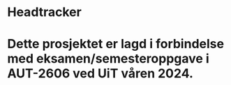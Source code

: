 # Headtracker
# Dette prosjektet er lagd i forbindelse med eksamen/semesteroppgave i AUT-2606 ved UiT våren 2024.
